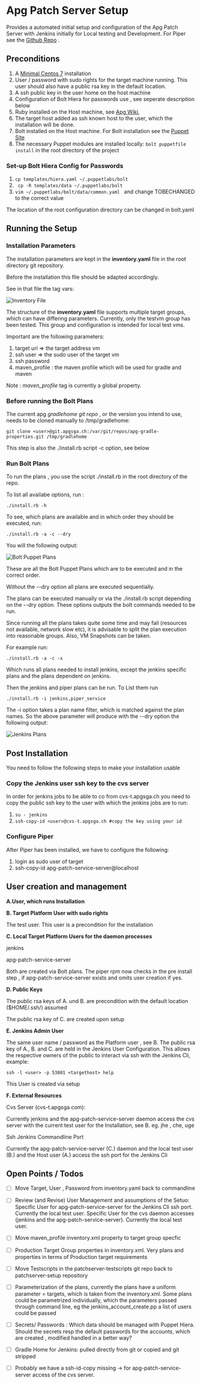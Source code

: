 # Apg Patch Server Setup

Provides a automated initial setup and configuration of the Apg Patch
Server with Jenkins initially for Local testing and Development. For
Piper see the [Github Repo]() .

## Preconditions

1. A
   [Minimal Centos 7](http://linuxsoft.cern.ch/centos/6.10/isos/x86_64/CentOS-6.10-x86_64-minimal.iso)
   installation
2. User / password with sudo rights for the target machine running. This
   user should also have a public rsa key in the default location.
3. A ssh public key in the user home on the host machine
4. Configuration of Bolt Hiera for passwords use , see seperate
   description below
5. Ruby installed on the Host machine, see [Apg Wiki](https://intranet.apgsga.ch/display/itwi/Ruby),
6. The target host added as ssh known host to the user, which the
   installation will be done.
7. 
   Bolt installed on the Host machine. For Bolt installation see the
   [Puppet Site](https://puppet.com/docs/bolt/latest/bolt_installing.html)
8. The necessary Puppet modules are installed locally:  `bolt puppetfile
   install` in the root directory of the project

### Set-up Bolt Hiera Config for Passwords

1. `cp templates/hiera.yaml ~/.puppetlabs/bolt`
2. ` cp -R templates/data ~/.puppetlabs/bolt`
3. `vim ~/.puppetlabs/bolt/data/common.yaml ` and change TOBECHANGED to
   the correct value

The location of the root configuration directory can be changed in
bolt.yaml

## Running the Setup

### Installation Parameters

The installation parameters are kept in the **inventory.yaml** file in
the root directory git repository.

Before the installation this file should be adapted accordingly.

See in that file the tag vars:

![Inventory File](./images/inventory.png)

The structure of the **inventory.yaml** file supports multiple target
groups, which can have differing parameters. Currently, only the testvm
group has been tested. This group and configuration is intended for
local test vms.

Important are the following parameters:

1. target uri => the target address vm
2. ssh user => the sudo user of the target vm
3. ssh password
4. maven_profile : the maven profile which will be used for gradle and
   maven

Note : *maven_profile* tag is currently a global property.

### Before running the Bolt Plans

The current apg *gradlehome git repo* , or the version you intend to
use, needs to be cloned manually to /tmp/gradlehome:

`git clone <user>@git.apgsga.ch:/var/git/repos/apg-gradle-properties.git
/tmp/gradlehome `

This step is also the ./install.rb script -c option, see below

### Run Bolt Plans

To run the plans , you use the script ./install.rb in the root directory
of the repo.

To list all availabe options, run :

`./install.rb -h`

To see, which plans are available and in which order they should be
executed, run:

`./install.rb -a -c --dry`

You will the following output:

![Bolt Puppet Plans](./images/plans.png)

These are all the Bolt Puppet Plans which are to be executed and  in the
correct order.

Without the --dry option all plans are executed sequentially.

The plans can be executed manually or via the ./install.rb script
depending on the --dry option. These options outputs the bolt commands
needed to be run.

Since running all the plans takes quite some time and may fail
(resources not available, network slow etc), it is advisable to split
the plan execution into reasonable groups. Also, VM Snapshots can be
taken.

For example run:

`./install.rb -a -c -x`

Which runs all plans needed to install jenkins, except the jenkins
specific plans and the plans dependent on jenkins.

Then the jenkins and piper plans can be run. To List them run

`./install.rb -i jenkins,piper_service`

The -i option takes a plan name filter, which is matched against the
plan names. So the above parameter will produce with the --dry option
the following output:

![Jenkins Plans](./images/jenkins.png)

## Post Installation

You need to follow the following steps to make your installation usable

### Copy the Jenkins user ssh key to the cvs server

In order for jenkins jobs to be able to co from cvs-t.apgsga.ch you need
to copy the public ssh key to the user with which the jenkins jobs are
to run:
1. `su - jenkins`
2. `ssh-copy-id <user>@cvs-t.apgsga.ch #copy the key using your id`

### Configure Piper

After Piper has been installed, we have to configure the following:
1. login as sudo user of target
2. ssh-copy-id apg-patch-service-server@localhost


## User creation and management

**A.User, which runs Installation**

**B. Target Platform User with sudo rights**

The test user. This user is a
precondition for the installation

**C. Local Target Platform Users for the daemon processes**

jenkins

apg-patch-service-server

Both are created via Bolt plans. The piper rpm now checks in the pre
install step , if apg-patch-service-server exists and omits user
creation if yes.

**D. Public Keys**

The public rsa keys of A. und B. are precondition with the default
location ($HOME/.ssh/) assumed

The public rsa key of C. are created upon setup

**E. Jenkins Admin User**

The same user name / password as the Platform user , see B. The public
rsa key of A., B. and C. are held in the Jenkins User Configuration.
This allows the respective owners of the public  to interact via ssh with
the Jenkins Cli, example:

`ssh -l <user> -p 53801 <targethost> help`

This User is created via setup

**F. External Resources**

Cvs Server (cvs-t.apgsga.com):

Currently jenkins and the apg-patch-service-server daemon access the cvs
server with the current test user for the Installation, see B. eg. jhe ,
che, uge

Ssh Jenkins Commandline Port

Currently the apg-patch-service-server (C.) daemon and the local test
user (B.) and the Host user (A.) access the ssh port for the Jenkins Cli

## Open Points / Todos

- [ ] Move Target, User , Password from inventory.yaml back to
      commandline
- [ ] Review (and Revise) User Management and assumptions of the Setuo:
      Specific User for apg-patch-service-server for the Jenkins Cli ssh
      port. Currently the local test user. Specific User for the cvs daemon accesses (jenkins and the
      apg-patch-service-server). Currently the local test user.
- [ ] Move maven_profile inventory.xml property to target group specfic
- [ ] Production Target Group properties in inventory.xml. Very plans
      and properties in terms of Production target requirements
- [ ] Move Testscripts in the patchserver-testscripts git repo back to
      patchserver-setup repository
- [ ] Parameterization of the plans, currently the plans have a uniform
      parameter = targets, which is taken from the inventory.xml. Some
      plans could be parametrized individually, which the parameters
      passed through command line, eg the jenkins_account_create.pp a
      list of users could be passed
- [ ] Secrets/ Passwords : Which data should be managed with Puppet
      Hiera. Should the secrets resp the default passwords for the
      accounts, which are created , modified handled in a better way?
- [ ] Gradle Home for Jenkins: pulled directly from git or copied and
      git stripped
- [ ] Probably we have a ssh-id-copy missing -> for
      apg-patch-service-server access of the cvs server.

